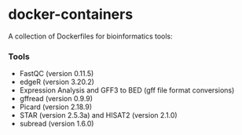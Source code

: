 # docker-containers
A collection of Dockerfiles for bioinformatics tools:

### Tools
* FastQC (version 0.11.5)
* edgeR (version 3.20.2)
* Expression Analysis and GFF3 to BED (gff file format conversions)
* gffread (version 0.9.9)
* Picard (version 2.18.9)
* STAR (version 2.5.3a) and HISAT2 (version 2.1.0)
* subread (version 1.6.0)

